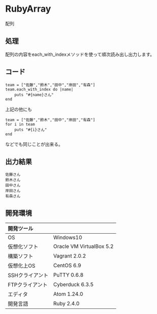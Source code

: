 # RubyArray
配列

## 処理
配列の内容をeach_with_indexメソッドを使って順次読み出し出力します。

## コード
```
team = ["佐藤","鈴木","田中","岸田","有森"]
team.each_with_index do |name|
    puts "#{name}さん"
end
```
上記の他にも
```
team = ["佐藤","鈴木","田中","岸田","有森"]
for i in team
    puts "#{i}さん"
end
```
などでも同じことが出来る。

## 出力結果  
```
佐藤さん
鈴木さん
田中さん
岸田さん
有森さん
```
  
## 開発環境
| 開発ツール |  |
|:-|:-|
| OS | Windows10 |
| 仮想化ソフト | Oracle VM VirtualBox 5.2 |
| 構築ソフト | Vagrant 2.0.2 |
| 仮想化上OS | CentOS 6.9 |
| SSHクライアント | PuTTY 0.6.8 |
| FTPクライアント | Cyberduck 6.3.5 |
| エディタ | Atom 1.24.0 |
| 開発言語 | Ruby 2.4.0 |
